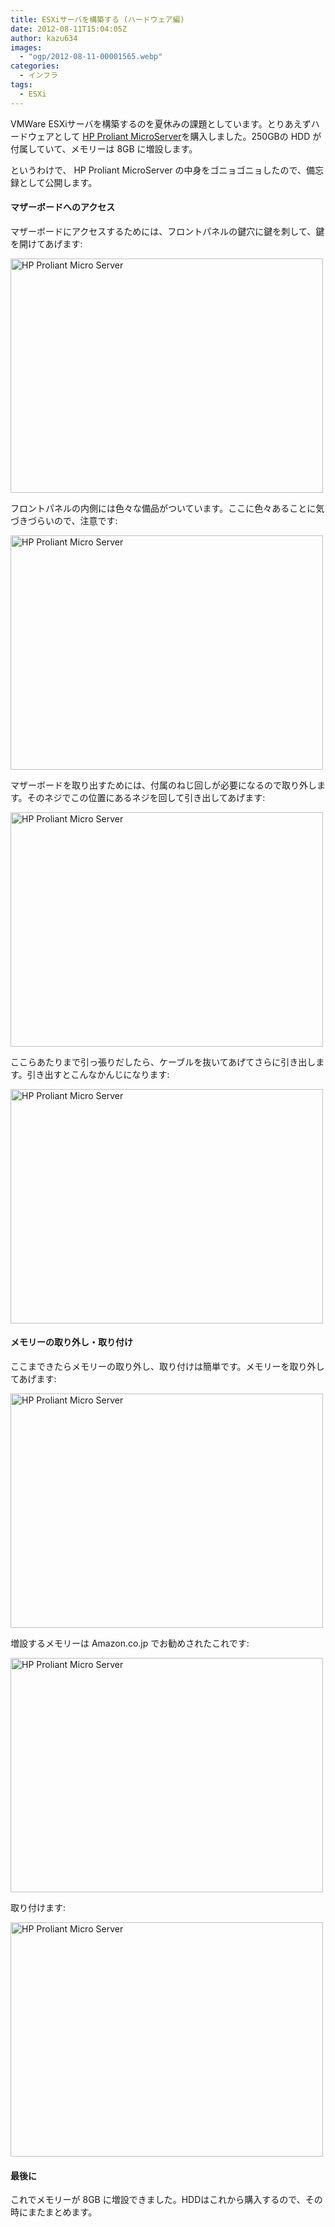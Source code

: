 ```yaml
---
title: ESXiサーバを構築する (ハードウェア編)
date: 2012-08-11T15:04:05Z
author: kazu634
images:
  - "ogp/2012-08-11-00001565.webp"
categories:
  - インフラ
tags:
  - ESXi
---
```

<div class="section">
<p>
    VMWare ESXiサーバを構築するのを夏休みの課題としています。とりあえずハードウェアとして <a href="http://h50146.www5.hp.com/products/servers/proliant/micro/" onclick="__gaTracker('send', 'event', 'outbound-article', 'http://h50146.www5.hp.com/products/servers/proliant/micro/', 'HP Proliant MicroServer');" target="_blank">HP Proliant MicroServer</a>を購入しました。250GBの HDD が付属していて、メモリーは 8GB に増設します。
</p>

<p>
    というわけで、 HP Proliant MicroServer の中身をゴニョゴニョしたので、備忘録として公開します。
</p>

<h4>
    マザーボードへのアクセス
</h4>

<p>
    マザーボードにアクセスするためには、フロントパネルの鍵穴に鍵を刺して、鍵を開けてあげます:
</p>

<p>
<a href="http://www.flickr.com/photos/42332031@N02/7756786490/" onclick="__gaTracker('send', 'event', 'outbound-article', 'http://www.flickr.com/photos/42332031@N02/7756786490/', '');" title="HP Proliant Micro Server by kazu634, on Flickr"><img src="http://farm9.staticflickr.com/8296/7756786490_9c81baeb89.jpg" alt="HP Proliant Micro Server" width="500" height="375" /></a>
</p>

<p>
    フロントパネルの内側には色々な備品がついています。ここに色々あることに気づきづらいので、注意です:
</p>

<p>
<a href="http://www.flickr.com/photos/42332031@N02/7756790676/" onclick="__gaTracker('send', 'event', 'outbound-article', 'http://www.flickr.com/photos/42332031@N02/7756790676/', '');" title="HP Proliant Micro Server by kazu634, on Flickr"><img src="http://farm8.staticflickr.com/7254/7756790676_1860832d3f.jpg" alt="HP Proliant Micro Server" width="500" height="375" /></a>
</p>

<p>
    マザーボードを取り出すためには、付属のねじ回しが必要になるので取り外します。そのネジでこの位置にあるネジを回して引き出してあげます:
</p>

<p>
<a href="http://www.flickr.com/photos/42332031@N02/7756788430/" onclick="__gaTracker('send', 'event', 'outbound-article', 'http://www.flickr.com/photos/42332031@N02/7756788430/', '');" title="HP Proliant Micro Server by kazu634, on Flickr"><img src="http://farm9.staticflickr.com/8286/7756788430_fd1ba19831.jpg" alt="HP Proliant Micro Server" width="500" height="375" /></a>
</p>

<p>
    ここらあたりまで引っ張りだしたら、ケーブルを抜いてあげてさらに引き出します。引き出すとこんなかんじになります:
</p>

<p>
<a href="http://www.flickr.com/photos/42332031@N02/7756614206/" onclick="__gaTracker('send', 'event', 'outbound-article', 'http://www.flickr.com/photos/42332031@N02/7756614206/', '');" title="HP Proliant Micro Server by kazu634, on Flickr"><img src="http://farm9.staticflickr.com/8284/7756614206_67942851a3.jpg" alt="HP Proliant Micro Server" width="500" height="375" /></a>
</p>

<h4>
    メモリーの取り外し・取り付け
</h4>

<p>
    ここまできたらメモリーの取り外し、取り付けは簡単です。メモリーを取り外してあげます:
</p>

<p>
<a href="http://www.flickr.com/photos/42332031@N02/7756618144/" onclick="__gaTracker('send', 'event', 'outbound-article', 'http://www.flickr.com/photos/42332031@N02/7756618144/', '');" title="HP Proliant Micro Server by kazu634, on Flickr"><img src="http://farm9.staticflickr.com/8282/7756618144_824c8831bf.jpg" alt="HP Proliant Micro Server" width="500" height="375" /></a>
</p>

<p>
    増設するメモリーは Amazon.co.jp でお勧めされたこれです:
</p>

<p>
<a href="http://www.flickr.com/photos/42332031@N02/7756614940/" onclick="__gaTracker('send', 'event', 'outbound-article', 'http://www.flickr.com/photos/42332031@N02/7756614940/', '');" title="HP Proliant Micro Server by kazu634, on Flickr"><img src="http://farm9.staticflickr.com/8291/7756614940_e019bfa61a.jpg" alt="HP Proliant Micro Server" width="500" height="375" /></a>
</p>

<p>
    取り付けます:
</p>

<p>
<a href="http://www.flickr.com/photos/42332031@N02/7756621376/" onclick="__gaTracker('send', 'event', 'outbound-article', 'http://www.flickr.com/photos/42332031@N02/7756621376/', '');" title="HP Proliant Micro Server by kazu634, on Flickr"><img src="http://farm9.staticflickr.com/8440/7756621376_ecbd2f1ca9.jpg" alt="HP Proliant Micro Server" width="500" height="375" /></a>
</p>

<h4>
    最後に
</h4>

<p>
    これでメモリーが 8GB に増設できました。HDDはこれから購入するので、その時にまたまとめます。
</p>
</div>
